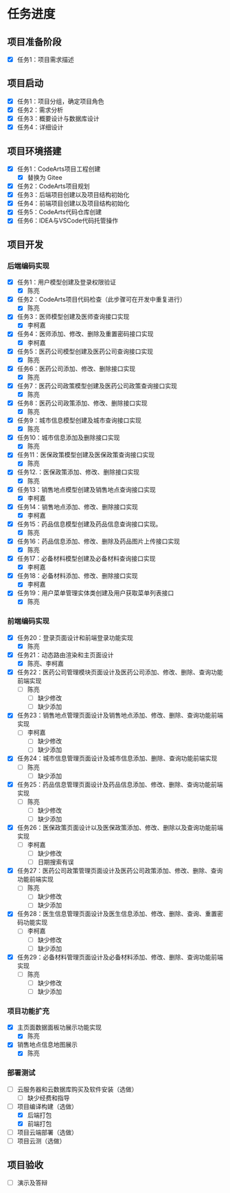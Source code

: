 # 任务进度

## 项目准备阶段

- [x] 任务1：项目需求描述

## 项目启动

- [x] 任务1：项目分组，确定项目角色
- [x] 任务2：需求分析
- [x] 任务3：概要设计与数据库设计
- [x] 任务4：详细设计

## 项目环境搭建

- [x] 任务1：CodeArts项目工程创建
  - [x] 替换为 Gitee
- [x] 任务2：CodeArts项目规划
- [x] 任务3：后端项目创建以及项目结构初始化
- [x] 任务4：前端项目创建以及项目结构初始化
- [x] 任务5：CodeArts代码仓库创建
- [x] 任务6：IDEA与VSCode代码托管操作

## 项目开发

### 后端编码实现

- [x] 任务1：用户模型创建及登录权限验证
  - [x] 陈亮
- [x] 任务2：CodeArts项目代码检查（此步骤可在开发中重复进行）
  - [x] 陈亮
- [x] 任务3：医师模型创建及医师查询接口实现
  - [x] 李柯嘉
- [x] 任务4：医师添加、修改、删除及重置密码接口实现
  - [x] 李柯嘉
- [x] 任务5：医药公司模型创建及医药公司查询接口实现
  - [x] 陈亮
- [x] 任务6：医药公司添加、修改、删除接口实现
  - [x] 陈亮
- [x] 任务7：医药公司政策模型创建及医药公司政策查询接口实现
  - [x] 陈亮
- [x] 任务8：医药公司政策添加、修改、删除接口实现
  - [x] 陈亮
- [x] 任务9：城市信息模型创建及城市查询接口实现
  - [x] 陈亮
- [x] 任务10：城市信息添加及删除接口实现
  - [x] 陈亮
- [x] 任务11：医保政策模型创建及医保政策查询接口实现
  - [x] 陈亮
- [x] 任务12.：医保政策添加、修改、删除接口实现
  - [x] 陈亮
- [x] 任务13：销售地点模型创建及销售地点查询接口实现
  - [x] 李柯嘉
- [x] 任务14：销售地点添加、修改、删除接口实现
  - [x] 李柯嘉
- [x] 任务15：药品信息模型创建及药品信息查询接口实现。
  - [x] 陈亮
- [x] 任务16：药品信息添加、修改、删除及药品图片上传接口实现
  - [x] 陈亮
- [x] 任务17：必备材料模型创建及必备材料查询接口实现
  - [x] 李柯嘉
- [x] 任务18：必备材料添加、修改、删除接口实现
  - [x] 李柯嘉
- [x] 任务19：用户菜单管理实体类创建及用户获取菜单列表接口
  - [x] 陈亮

### 前端编码实现

- [x] 任务20：登录页面设计和前端登录功能实现
  - [x] 陈亮
- [x] 任务21：动态路由渲染和主页面设计
  - [x] 陈亮、李柯嘉
- [x] 任务22：医药公司管理模块页面设计及医药公司添加、修改、删除、查询功能前端实现
  - [ ] 陈亮
    - [ ] 缺少修改
    - [ ] 缺少添加
- [x] 任务23：销售地点管理页面设计及销售地点添加、修改、删除、查询功能前端实现
  - [ ] 李柯嘉
    - [ ] 缺少修改
    - [ ] 缺少添加
- [x] 任务24：城市信息管理页面设计及城市信息添加、删除、查询功能前端实现
  - [ ] 陈亮
    - [ ] 缺少添加
- [x] 任务25：药品信息管理页面设计及药品信息添加、修改、删除、查询功能前端实现
  - [ ] 陈亮
    - [ ] 缺少修改
    - [ ] 缺少添加
- [x] 任务26：医保政策页面设计以及医保政策添加、修改、删除以及查询功能前端实现
  - [ ] 李柯嘉
    - [ ] 缺少修改
    - [ ] 日期搜索有误
- [x] 任务27：医药公司政策管理页面设计及医药公司政策添加、修改、删除、查询功能前端实现
  - [ ] 陈亮
    - [ ] 缺少修改
    - [ ] 缺少添加
- [x] 任务28：医生信息管理页面设计及医生信息添加、修改、删除、查询、重置密码功能实现
  - [ ] 李柯嘉
    - [ ] 缺少修改
    - [ ] 缺少添加
- [x] 任务29：必备材料管理页面设计及必备材料添加、修改、删除、查询功能前端实现
  - [ ] 陈亮
    - [ ] 缺少修改
    - [ ] 缺少添加

### 项目功能扩充

- [x] 主页面数据面板功展示功能实现
  - [x] 陈亮
- [x] 销售地点信息地图展示
  - [x] 陈亮

### 部署测试
- [ ] 云服务器和云数据库购买及软件安装（选做）
  - [ ] 缺少经费和指导
- [ ] 项目编译构建（选做）
  - [x] 后端打包
  - [x] 前端打包
- [ ] 项目云端部署（选做）
- [ ] 项目云测（选做）

## 项目验收

- [ ] 演示及答辩